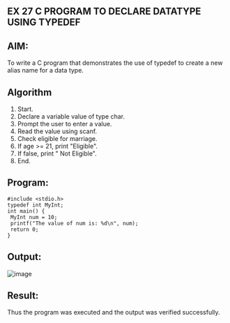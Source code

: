 ## EX 27 C PROGRAM TO DECLARE DATATYPE USING TYPEDEF
## AIM:
To write a C program that demonstrates the use of typedef to create a new alias name for a data type.

## Algorithm
1.	Start.
2.	Declare a variable value of type char.
3.	Prompt the user to enter a value.
4.	Read the value using scanf.
5.	Check eligible for marriage.
6.	If age >= 21, print "Eligible".
7.	If false, print " Not Eligible".
8.	End.

## Program:
```
#include <stdio.h>
typedef int MyInt;
int main() {
 MyInt num = 10;
 printf("The value of num is: %d\n", num);
 return 0;
}
```

## Output:

![image](https://github.com/user-attachments/assets/1bf4e3db-83e7-4ade-9eda-6c43c8e70633)


## Result:
Thus the program was executed and the output was verified successfully.
